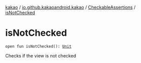 [kakao](../../index.md) / [io.github.kakaoandroid.kakao](../index.md) / [CheckableAssertions](index.md) / [isNotChecked](./is-not-checked.md)

# isNotChecked

`open fun isNotChecked(): `[`Unit`](https://kotlinlang.org/api/latest/jvm/stdlib/kotlin/-unit/index.html)

Checks if the view is not checked

